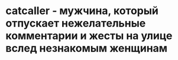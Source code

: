 # catcaller - мужчина, который отпускает нежелательные комментарии и жесты на​ улице вслед незнакомым женщинам
